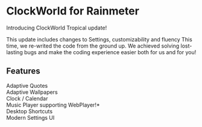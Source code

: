 # ClockWorld for Rainmeter
Introducing ClockWorld Tropical update!
<p> This update includes changes to Settings, customizability and fluency
This time, we re-writed the code from the ground up. We achieved solving lost-lasting bugs and make the coding experience easier both for us and for you! </p>

<h2>Features</h2>
Adaptive Quotes<br>
Adaptive Wallpapers<br>
Clock / Calendar<br>
Music Player supporting WebPlayer!*<br>
Desktop Shortcuts<br>
Modern Settings UI<br>
 

